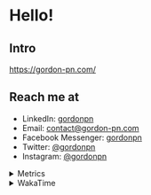 # Hello!

## Intro

<https://gordon-pn.com/>

## Reach me at

- LinkedIn: [gordonpn](https://www.linkedin.com/in/gordonpn/)
- Email: [contact@gordon-pn.com](mailto:contact@gordon-pn.com)
- Facebook Messenger: [gordonpn](https://www.messenger.com/t/Gordonpn)
- Twitter: [@gordonpn](https://twitter.com/Gordonpn)
- Instagram: [@gordonpn](https://www.instagram.com/gordonpn/)

<details>
  <summary>Metrics</summary>

  <img align="center" src="https://github.com/gordonpn/gordonpn/blob/master/github-metrics.svg" alt="GitHub Metrics">

</details>

<details>
  <summary>WakaTime</summary>

  <!--START_SECTION:waka-->
📊 **This Week I Spent My Time On** 

```text
💬 Programming Languages: 
Other                    40 hrs 10 mins      ████████████████████████░   97.74 % 
TypeScript               36 mins             ░░░░░░░░░░░░░░░░░░░░░░░░░   01.49 % 
Java                     8 mins              ░░░░░░░░░░░░░░░░░░░░░░░░░   00.34 % 
JavaScript               4 mins              ░░░░░░░░░░░░░░░░░░░░░░░░░   00.18 % 
HTML                     1 min               ░░░░░░░░░░░░░░░░░░░░░░░░░   00.07 % 

🔥 Editors: 
Chrome                   24 hrs 26 mins      ███████████████░░░░░░░░░░   59.45 % 
Firefox                  4 hrs 47 mins       ███░░░░░░░░░░░░░░░░░░░░░░   11.65 % 
Slack                    3 hrs 52 mins       ██░░░░░░░░░░░░░░░░░░░░░░░   09.44 % 
Messages                 2 hrs 32 mins       ██░░░░░░░░░░░░░░░░░░░░░░░   06.18 % 
iTerm2                   1 hr 43 mins        █░░░░░░░░░░░░░░░░░░░░░░░░   04.21 % 
```


 Last Updated on 11/09/2025 16:27:57 UTC
<!--END_SECTION:waka-->
</details>
